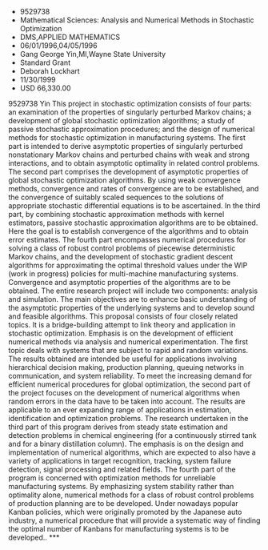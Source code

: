 
* 9529738
* Mathematical Sciences: Analysis and Numerical Methods in Stochastic Optimization
* DMS,APPLIED MATHEMATICS
* 06/01/1996,04/05/1996
* Gang George Yin,MI,Wayne State University
* Standard Grant
* Deborah Lockhart
* 11/30/1999
* USD 66,330.00

9529738 Yin This project in stochastic optimization consists of four parts: an
examination of the properties of singularly perturbed Markov chains; a
development of global stochastic optimization algorithms; a study of passive
stochastic approximation procedures; and the design of numerical methods for
stochastic optimization in manufacturing systems. The first part is intended to
derive asymptotic properties of singularly perturbed nonstationary Markov chains
and perturbed chains with weak and strong interactions, and to obtain asymptotic
optimality in related control problems. The second part comprises the
development of asymptotic properties of global stochastic optimization
algorithms. By using weak convergence methods, convergence and rates of
convergence are to be established, and the convergence of suitably scaled
sequences to the solutions of appropriate stochastic differential equations is
to be ascertained. In the third part, by combining stochastic approximation
methods with kernel estimators, passive stochastic approximation algorithms are
to be obtained. Here the goal is to establish convergence of the algorithms and
to obtain error estimates. The fourth part encompasses numerical procedures for
solving a class of robust control problems of piecewise deterministic Markov
chains, and the development of stochastic gradient descent algorithms for
approximating the optimal threshold values under the WIP (work in progress)
policies for multi-machine manufacturing systems. Convergence and asymptotic
properties of the algorithms are to be obtained. The entire research project
will include two components: analysis and simulation. The main objectives are to
enhance basic understanding of the asymptotic properties of the underlying
systems and to develop sound and feasible algorithms. This proposal consists of
four closely related topics. It is a bridge-building attempt to link theory and
application in stochastic optimization. Emphasis is on the development of
efficient numerical methods via analysis and numerical experimentation. The
first topic deals with systems that are subject to rapid and random variations.
The results obtained are intended be useful for applications involving
hierarchical decision making, production planning, queuing networks in
communication, and system reliability. To meet the increasing demand for
efficient numerical procedures for global optimization, the second part of the
project focuses on the development of numerical algorithms when random errors in
the data have to be taken into account. The results are applicable to an ever
expanding range of applications in estimation, identification and optimization
problems. The research undertaken in the third part of this program derives from
steady state estimation and detection problems in chemical engineering (for a
continuously stirred tank and for a binary distillation column). The emphasis is
on the design and implementation of numerical algorithms, which are expected to
also have a variety of applications in target recognition, tracking, system
failure detection, signal processing and related fields. The fourth part of the
program is concerned with optimization methods for unreliable manufacturing
systems. By emphasizing system stability rather than optimality alone, numerical
methods for a class of robust control problems of production planning are to be
developed. Under nowadays popular Kanban policies, which were originally
promoted by the Japanese auto industry, a numerical procedure that will provide
a systematic way of finding the optimal number of Kanbans for manufacturing
systems is to be developed.. ***
